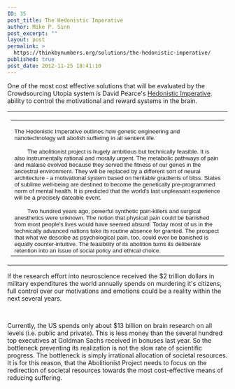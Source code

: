 ```yaml
---
ID: 35
post_title: The Hedonistic Imperative
author: Mike P. Sinn
post_excerpt: ""
layout: post
permalink: >
  https://thinkbynumbers.org/solutions/the-hedonistic-imperative/
published: true
post_date: 2012-11-25 18:41:10
---
```

One of the most cost effective solutions that will be evaluated by the Crowdsourcing Utopia system is David Pearce's <a href="http://web.archive.org/web/20161019211101/https://www.hedweb.com/">Hedonistic Imperative</a>. ability to control the motivational and reward systems in the brain.

<div align="center"><center>
<table width="580" border="0" cellspacing="0" cellpadding="0">
<tbody>
<tr>
<td width="100%">
<div align="left">
<table width="580" border="0" cellspacing="0" cellpadding="0" align="left">
<tbody>
<tr>
<td colspan="2" width="580">
<p align="left"><small><span style="font-family: Arial;">The Hedonistic Imperative outlines how genetic engineering and nanotechnology will abolish suffering in all sentient life.</span></small></p>
<p align="left"><small><span style="font-family: Arial;">        The abolitionist project is hugely ambitious but technically feasible. It is also instrumentally rational and morally urgent. The metabolic pathways of pain and malaise evolved because they served the fitness of our genes in the ancestral environment. They will be replaced by a different sort of neural architecture - a motivational system based on heritable gradients of bliss. States of sublime well-being are destined to become the genetically pre-programmed norm of mental health. It is predicted that the world's last unpleasant experience will be a precisely dateable event.</span></small></p>
<small><span style="font-family: Arial;">        Two hundred years ago, powerful synthetic pain-killers and surgical anesthetics were unknown. The notion that physical pain could be banished from most people's lives would have seemed absurd. Today most of us in the technically advanced nations take its routine absence for granted. The prospect that what we describe as psychological pain, too, could ever be banished is equally counter-intuitive. The feasibility of its abolition turns its deliberate retention into an issue of social policy and ethical choice.</span></small></td>
</tr>
</tbody>
</table>
</div></td>
</tr>
</tbody>
</table>
<p style="text-align: left;">If the research effort into neuroscience received the $2 trillion dollars in military expenditures the world annually spends on murdering it's citizens, full control over our motivations and emotions could be a reality within the next several years.</p>
&nbsp;

</center></div>

<p style="text-align: left;">Currently, the US spends only about $13 billion on brain research on all levels (i.e. public and private). This is less money than the several hundred top executives at Goldman Sachs received in bonuses last year. So the bottleneck preventing its realization is not the slow rate of scientific progress. The bottleneck is simply irrational allocation of societal resources. It is for this reason, that the Abolitionist Project needs to focus on the redirection of societal resources towards the most cost-effective means of reducing suffering.</p>